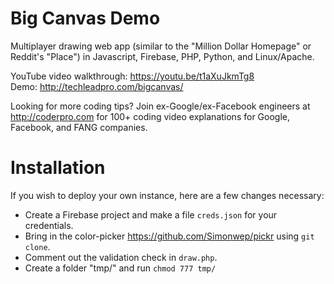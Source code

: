# Big Canvas Demo
Multiplayer drawing web app (similar to the "Million Dollar Homepage" or Reddit's "Place") in Javascript, Firebase, PHP, Python, and Linux/Apache.

YouTube video walkthrough: <a href=https://youtu.be/t1aXuJkmTg8>https://youtu.be/t1aXuJkmTg8</a><BR>
Demo: http://techleadpro.com/bigcanvas/

Looking for more coding tips?
Join ex-Google/ex-Facebook engineers at http://coderpro.com for 100+ coding video explanations for Google, Facebook, and FANG companies.

# Installation
If you wish to deploy your own instance, here are a few changes necessary:
- Create a Firebase project and make a file `creds.json` for your credentials.
- Bring in the color-picker https://github.com/Simonwep/pickr using `git clone`.
- Comment out the validation check in `draw.php`.
- Create a folder "tmp/" and run `chmod 777 tmp/`
